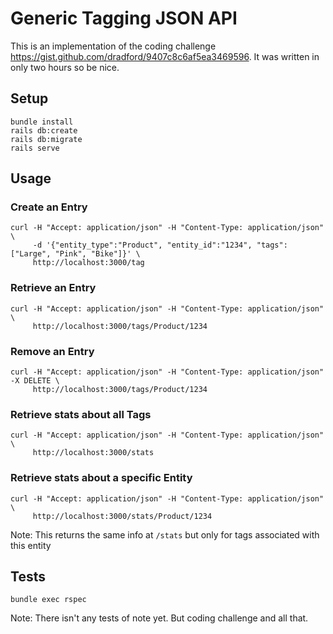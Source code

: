 # Generic Tagging JSON API
  
This is an implementation of the coding challenge https://gist.github.com/dradford/9407c8c6af5ea3469596.
It was written in only two hours so be nice.

## Setup

```
bundle install
rails db:create
rails db:migrate
rails serve
```

## Usage

### Create an Entry

```
curl -H "Accept: application/json" -H "Content-Type: application/json" \
     -d '{"entity_type":"Product", "entity_id":"1234", "tags":["Large", "Pink", "Bike"]}' \
     http://localhost:3000/tag
```

### Retrieve an Entry

```
curl -H "Accept: application/json" -H "Content-Type: application/json" \
     http://localhost:3000/tags/Product/1234
```

### Remove an Entry

```
curl -H "Accept: application/json" -H "Content-Type: application/json" -X DELETE \
     http://localhost:3000/tags/Product/1234
```

### Retrieve stats about all Tags

```
curl -H "Accept: application/json" -H "Content-Type: application/json" \
     http://localhost:3000/stats
```

### Retrieve stats about a specific Entity

```
curl -H "Accept: application/json" -H "Content-Type: application/json" \
     http://localhost:3000/stats/Product/1234
```

Note: This returns the same info at `/stats` but only for tags associated with this entity

## Tests

```
bundle exec rspec
```

Note: There isn't any tests of note yet. But coding challenge and all that.
